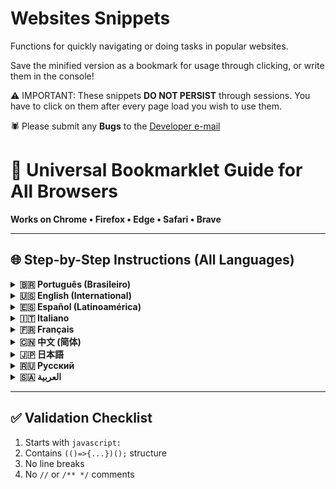 # Websites Snippets

Functions for quickly navigating or doing tasks in popular websites.

Save the minified version as a bookmark for usage through clicking, or write them in the console!

⚠ IMPORTANT: These snippets **DO NOT PERSIST** through sessions. You have to click on them after every page load you wish to use them.

🕷 Please submit any **Bugs** to the [Developer e-mail](mailto:aron.programador@gmail.com)

# 📘 Universal Bookmarklet Guide for All Browsers

**Works on Chrome • Firefox • Edge • Safari • Brave**

---

## 🌐 Step-by-Step Instructions (All Languages)

<details>
<summary><strong>🇧🇷 Português (Brasileiro)</strong></summary>

1. **Abra o Gerenciador de Favoritos**  
   `Ctrl + Shift + O` (Windows/Linux) ou `⌘ + Shift + O` (Mac)
2. **Clique com o botão direito** → "Adicionar nova página..."
3. **Configure:**
    - **Nome:** `Atalho Privado`
    - **URL:**
        ```
        /*COLE_AQUI_O_CÓDIGO_COMPLETO_SEM_COMENTÁRIOS*/
        ```
        ✅ **Código correto:**  
         `javascript:(()=>{...})();` (sua versão minificada)  
         🚫 **NUNCA inclua** `/** comentários */` ou linhas com `//`
</details>

<details>
<summary><strong>🇺🇸 English (International)</strong></summary>

1. **Open Bookmark Manager**  
   `Ctrl + Shift + O` (Win/Linux) / `⌘ + Shift + O` (Mac)
2. **Right-click** → "Add new bookmark..."
3. **Configure:**
    - **Name:** `Private Shortcut`
    - **URL:**
        ```
        /*PASTE_FULL_CODE_WITHOUT_COMMENTS*/
        ```
        ✅ **Valid format:**  
         `javascript:(()=>{...})();` (your minified code)  
         🚫 **NEVER include** `/** comments */` or `//` lines
</details>

<details>
<summary><strong>🇪🇸 Español (Latinoamérica)</strong></summary>

1. **Abrir Administrador de marcadores**  
   `Ctrl + Shift + O` (Windows/Linux) / `⌘ + Shift + O` (Mac)
2. **Clic derecho** → "Añadir nuevo marcador..."
3. **Configurar:**
    - **Nombre:** `Acceso Privado`
    - **URL:**
        ```
        /*PEGA_CÓDIGO_COMPLETO_SIN_COMENTARIOS*/
        ```
        ✅ **Formato válido:**  
         `javascript:(()=>{...})();` (tu código minificado)  
         🚫 **NUNCA copies** `/** comentarios */` o líneas con `//`
</details>

<details>
<summary><strong>🇮🇹 Italiano</strong></summary>

1. **Apri Gestione segnalibri**  
   `Ctrl + Shift + O` (Win/Linux) / `⌘ + Shift + O` (Mac)
2. **Tasto destro** → "Aggiungi nuovo segnalibro..."
3. **Configura:**
    - **Nome:** `Scorciatoia Privata`
    - **URL:**
        ```
        /*INCOLLA_CODICE_COMPLETO_SENZA_COMMENTI*/
        ```
        ✅ **Formato corretto:**  
         `javascript:(()=>{...})();` (il tuo codice minificato)  
         🚫 **NON includere** `/** commenti */` o righe con `//`
</details>

<details>
<summary><strong>🇫🇷 Français</strong></summary>

1. **Ouvrir Gestionnaire de marque-pages**  
   `Ctrl + Maj + O` (Win/Linux) / `⌘ + Maj + O` (Mac)
2. **Clic droit** → "Ajouter un nouveau marque-page..."
3. **Configurer:**
    - **Nom:** `Raccourci Privé`
    - **URL:**
        ```
        /*COLLEZ_CODE_COMPLET_SANS_COMMENTAIRES*/
        ```
        ✅ **Format valide:**  
         `javascript:(()=>{...})();` (votre code minifié)  
         🚫 **N'incluez JAMAIS** `/** commentaires */` ou lignes `//`
</details>

<details>
<summary><strong>🇨🇳 中文 (简体)</strong></summary>

1. **打开书签管理器**  
   `Ctrl + Shift + O` (Win/Linux) / `⌘ + Shift + O` (Mac)
2. **右键点击** → "添加新书签..."
3. **设置:**
    - **名称:** `私人快捷方式`
    - **地址:**
        ```
        /*粘贴完整无注释的代码*/
        ```
        ✅ **正确格式:**  
         `javascript:(()=>{...})();` (你的压缩代码)  
         🚫 **不要复制** `/** 注释 */` 或 `//` 开头的行
</details>

<details>
<summary><strong>🇯🇵 日本語</strong></summary>

1. **ブックマークマネージャーを開く**  
   `Ctrl + Shift + O` (Win/Linux) / `⌘ + Shift + O` (Mac)
2. **右クリック** → 「新しいブックマークを追加...」
3. **設定:**
    - **名前:** `プライベートショートカット`
    - **URL:**
        ```
        /*コメントなしの完全なコードを貼り付け*/
        ```
        ✅ **正しい形式:**  
         `javascript:(()=>{...})();` (圧縮されたコード)  
         🚫 `/** コメント */` や `//` 行は含めないでください
</details>

<details>
<summary><strong>🇷🇺 Русский</strong></summary>

1. **Откройте Менеджер закладок**  
   `Ctrl + Shift + O` (Win/Linux) / `⌘ + Shift + O` (Mac)
2. **ПКМ** → «Добавить новую закладку...»
3. **Настройте:**
    - **Имя:** `Приватный ярлык`
    - **URL:**
        ```
        /*ВСТАВЬТЕ_ПОЛНЫЙ_КОД_БЕЗ_КОММЕНТАРИЕВ*/
        ```
        ✅ **Правильный формат:**  
         `javascript:(()=>{...})();` (ваш минифицированный код)  
         🚫 **Никогда не копируйте** `/** комментарии */` или строки с `//`
</details>

<details>
<summary><strong>🇸🇦 العربية</strong></summary>

1. **افتح مدير الإشارات**  
   `Ctrl + Shift + O` (Win/Linux) / `⌘ + Shift + O` (Mac)
2. **انقر بزر الماوس الأيمن** → "إضافة إشارة جديدة..."
3. **اضبط:**
    - **الاسم:** `اختصار خاص`
    - **الرابط:**
        ```
        /*الصق_الكود_الكامل_بدون_تعليقات*/
        ```
        ✅ **التنسيق الصحيح:**  
         `javascript:(()=>{...})();` (الكود المضغوط الخاص بك)  
         🚫 **لا تنسخ أبدًا** `/** تعليقات */` أو أسطر `//`
</details>

---

## ✅ Validation Checklist

1. Starts with `javascript:`
2. Contains `(()=>{...})();` structure
3. No line breaks
4. No `//` or `/** */` comments
